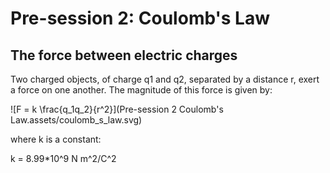 # Pre-session 2: Coulomb's Law

## The force between electric charges

Two charged objects, of charge q1 and q2, separated by a distance r, exert a force on one another. The magnitude of this force is given by:

![F = k \frac{q_1q_2}{r^2}](Pre-session 2 Coulomb's Law.assets/coulomb_s_law.svg)

where k is a constant:

k = 8.99*10^9 N m^2/C^2



